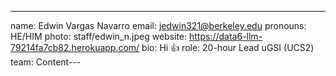 ---
name: Edwin Vargas Navarro
email: jedwin321@berkeley.edu
pronouns: HE/HIM
photo: staff/edwin_n.jpeg
website: https://data6-llm-79214fa7cb82.herokuapp.com/
bio: Hi 👍
role: 20-hour Lead uGSI (UCS2)
team: Content---
